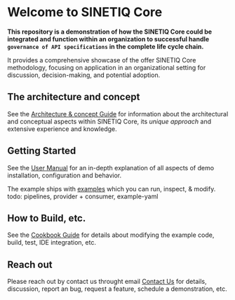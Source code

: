 # Welcome to SINETIQ Core

**This repository is a demonstration of how the SINETIQ Core could be integrated and function within an organization to successful handle `governance of API specifications` in the complete life cycle chain.**

It provides a comprehensive showcase of the offer SINETIQ Core methodology, focusing on application in an organizational setting for discussion, decision-making, and potential adoption.


## The architecture and concept

See the [Architecture & concept Guide](./README-arch-concept.md) for information about the architectural and conceptual aspects within SINETIQ Core, its *unique approach* and extensive experience and knowledge.

## Getting Started

See the [User Manual](./README-user-manual.md) for an in-depth explanation of all aspects of demo installation, configuration and behavior.

The example ships with [examples](./bitbucket/README.md) which you can run, inspect, & modify.
todo: pipelines, provider + consumer, example-yaml

## How to Build, etc.

See the [Cookbook Guide](./README-build-run.md) for details about modifying the example code, build, test, IDE integration, etc.

## Reach out

Please reach out by contact us throught email [Contact Us](mailto:info@sinetiq.se) for details, discussion, report an bug, request a feature, schedule a demonstration, etc.
